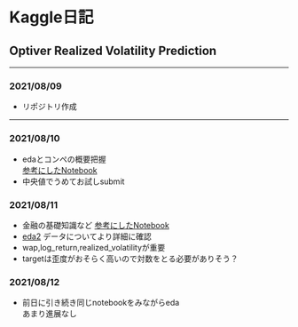 # Kaggle日記
## Optiver Realized Volatility Prediction

___

### 2021/08/09
- リポジトリ作成

___

### 2021/08/10
- edaとコンペの概要把握  
[参考にしたNotebook](https://www.kaggle.com/chumajin/optiver-realized-eda-for-starter-version)  
- 中央値でうめてお試しsubmit

### 2021/08/11
- 金融の基礎知識など
[参考にしたNotebook](https://www.kaggle.com/jiashenliu/introduction-to-financial-concepts-and-data)  
- [eda2](https://www.kaggle.com/matsuosan/optiver-eda-xgboost-starter-japanese#realized_volatility) データについてより詳細に確認
- wap,log_return,realized_volatilityが重要
- targetは歪度がおそらく高いので対数をとる必要がありそう？

### 2021/08/12
- 前日に引き続き同じnotebookをみながらeda  
あまり進展なし
